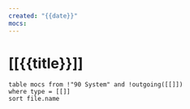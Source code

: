 ```yaml
---
created: "{{date}}"
mocs:
---
```

# [[{{title}}]]

```dataview
table mocs from !"90 System" and !outgoing([[]])
where type = [[]]
sort file.name
```


